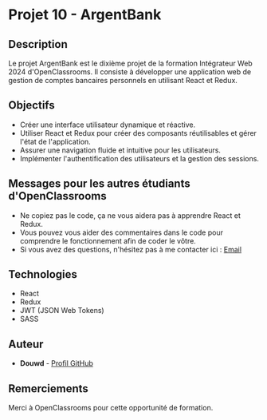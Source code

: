 # Projet 10 - ArgentBank

## Description

Le projet ArgentBank est le dixième projet de la formation Intégrateur Web 2024 d'OpenClassrooms. Il consiste à développer une application web de gestion de comptes bancaires personnels en utilisant React et Redux.

## Objectifs

- Créer une interface utilisateur dynamique et réactive.
- Utiliser React et Redux pour créer des composants réutilisables et gérer l'état de l'application.
- Assurer une navigation fluide et intuitive pour les utilisateurs.
- Implémenter l'authentification des utilisateurs et la gestion des sessions.

## Messages pour les autres étudiants d'OpenClassrooms

- Ne copiez pas le code, ça ne vous aidera pas à apprendre React et Redux.
- Vous pouvez vous aider des commentaires dans le code pour comprendre le fonctionnement afin de coder le vôtre.
- Si vous avez des questions, n'hésitez pas à me contacter ici : [Email](mailto:guillaumelamarque7@gmail.com)

## Technologies

- React
- Redux
- JWT (JSON Web Tokens)
- SASS

## Auteur

- **Douwd** - [Profil GitHub](https://github.com/Douwdy)

## Remerciements

Merci à OpenClassrooms pour cette opportunité de formation.